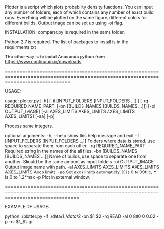 Plotter is a script which plots probability density functions. 
You can input any number of folders, each of which contains any number of exact build runs. 
Everything will be plotted on the same figure, different colors for different builds.
Output image can be set up using -oi flag.

INSTALLATION:
comparer.py is required in the same folder. 

Python 2.7 is required.
The list of packages to install is in the requirments.txt

The other way is to install Anaconda python from https://www.continuum.io/downloads

===================================================================================================================================

USAGE:

usage: plotter.py [-h] [-if [INPUT_FOLDERS [INPUT_FOLDERS ...]]]
                  [-rq REQUIRED_NAME_PART]
                  [-bn [BUILDS_NAMES [BUILDS_NAMES ...]]] [-oi OUTPUT_IMAGE]
                  [-al AXES_LIMITS AXES_LIMITS AXES_LIMITS AXES_LIMITS] [-aa]
                  [-p]

Process some integers.

optional arguments:
  -h, --help            show this help message and exit
  -if [INPUT_FOLDERS [INPUT_FOLDERS ...]]
                        Folders where data is stored, use space to separate
                        them from each other.
  -rq REQUIRED_NAME_PART
                        Required string in the names of the all files.
  -bn [BUILDS_NAMES [BUILDS_NAMES ...]]
                        Name of builds, use space to separate one from
                        another. Should be the same amount as input folders
  -oi OUTPUT_IMAGE      Output image name with path.
  -al AXES_LIMITS AXES_LIMITS AXES_LIMITS AXES_LIMITS
                        Axes limits.
  -aa                   Set axes limits automaticly. X is 0 to 99tile, Y is 0
                        to 1.2*max
  -p                    Plot in external window.

======================================================================================================================================

EXAMPLE OF USAGE:

python ./plotter.py -if ./data/$1 ./data/$2 -bn $1 $2 -rq READ -al 0 800 0 0.02 -p -oi $1_$2.jp



